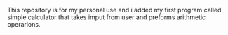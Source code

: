 This repository is for my personal use and i added my first program called simple calculator that takes imput from user and preforms arithmetic operarions.
